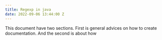 ```yaml
---
title: Regexp in java
date: 2022-09-06 13:44:00 Z
---
```

This document have two sections. First is general advices on how to create documentation. And the second is about how 


<!--stackedit_data:
eyJoaXN0b3J5IjpbLTkzNTQ0OTA2Niw3MzA5OTgxMTZdfQ==
-->